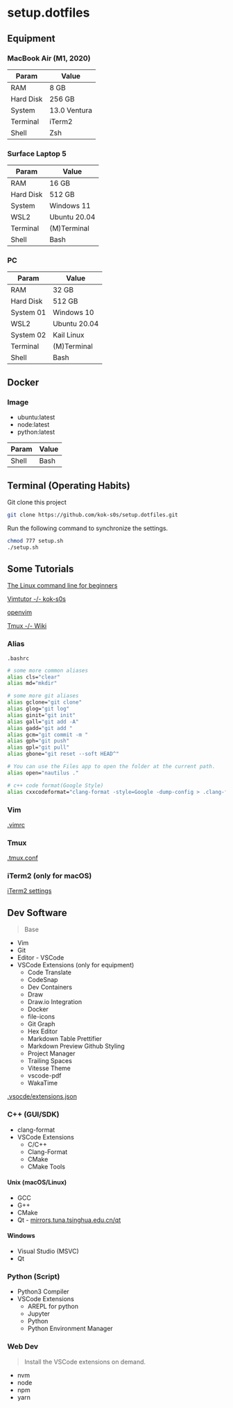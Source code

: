 # setup.dotfiles

## Equipment

### MacBook Air (M1, 2020)

| Param     | Value        |
| --------- | ------------ |
| RAM       | 8 GB         |
| Hard Disk | 256 GB       |
| System    | 13.0 Ventura |
| Terminal  | iTerm2       |
| Shell     | Zsh          |

### Surface Laptop 5

| Param     | Value        |
| --------- | ------------ |
| RAM       | 16 GB        |
| Hard Disk | 512 GB       |
| System    | Windows 11   |
| WSL2      | Ubuntu 20.04 |
| Terminal  | (M)Terminal  |
| Shell     | Bash         |

### PC

| Param     | Value        |
| --------- | ------------ |
| RAM       | 32 GB        |
| Hard Disk | 512 GB       |
| System 01 | Windows 10   |
| WSL2      | Ubuntu 20.04 |
| System 02 | Kail Linux   |
| Terminal  | (M)Terminal  |
| Shell     | Bash         |

## Docker

### Image

- ubuntu:latest
- node:latest
- python:latest

| Param | Value |
| ----- | ----- |
| Shell | Bash  |

## Terminal (Operating Habits)

Git clone this project

```bash
git clone https://github.com/kok-s0s/setup.dotfiles.git
```

Run the following command to synchronize the settings.

```bash
chmod 777 setup.sh
./setup.sh
```

## Some Tutorials

[The Linux command line for beginners](https://ubuntu.com/tutorials/command-line-for-beginners#1-overview)

[Vimtutor -/- kok-s0s](https://kok-s0s.top/index.php/archives/263/)

[openvim](https://www.openvim.com)

[Tmux -/- Wiki](https://github.com/tmux/tmux/wiki/Getting-Started)

### Alias

`.bashrc`

```bash
# some more common aliases
alias cls="clear"
alias md="mkdir"

# some more git aliases
alias gclone="git clone"
alias glog="git log"
alias ginit="git init"
alias gall="git add -A"
alias gadd="git add "
alias gcm="git commit -m "
alias gph="git push"
alias gpl="git pull"
alias gbone="git reset --soft HEAD^"

# You can use the Files app to open the folder at the current path.
alias open="nautilus ."

# c++ code format(Google Style)
alias cxxcodeformat="clang-format -style=Google -dump-config > .clang-format"
```

### Vim

[.vimrc](./.vimrc)

### Tmux

[.tmux.conf](./.tmux.conf)

### iTerm2 (only for macOS)

[iTerm2 settings](./iTerm2-code-now.json)

## Dev Software

> Base

- Vim
- Git
- Editor - VSCode
- VSCode Extensions (only for equipment)
  - Code Translate
  - CodeSnap
  - Dev Containers
  - Draw
  - Draw.io Integration
  - Docker
  - file-icons
  - Git Graph
  - Hex Editor
  - Markdown Table Prettifier
  - Markdown Preview Github Styling
  - Project Manager
  - Trailing Spaces
  - Vitesse Theme
  - vscode-pdf
  - WakaTime

[.vsocde/extensions.json](./.vscode/extensions.json)

### C++ (GUI/SDK)

- clang-format
- VSCode Extensions
  - C/C++
  - Clang-Format
  - CMake
  - CMake Tools

#### Unix (macOS/Linux)

- GCC
- G++
- CMake
- Qt - [mirrors.tuna.tsinghua.edu.cn/qt](https://mirrors.tuna.tsinghua.edu.cn/qt/)

#### Windows

- Visual Studio (MSVC)
- Qt

### Python (Script)

- Python3 Compiler
- VSCode Extensions
  - AREPL for python
  - Jupyter
  - Python
  - Python Environment Manager

### Web Dev

> Install the VSCode extensions on demand.

- nvm
- node
- npm
- yarn
